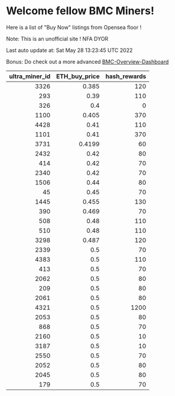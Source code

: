 # Welcome fellow BMC Miners!
Here is a list of "Buy Now" listings from Opensea floor !

Note: This is an unofficial site ! NFA DYOR

Last auto update at: Sat May 28 13:23:45 UTC 2022

Bonus: Do check out a more advanced [BMC-Overview-Dashboard](https://dune.com/defifunk/BMC-Overview-Dashboard)


|   ultra_miner_id |   ETH_buy_price |   hash_rewards |
|-----------------:|----------------:|---------------:|
|             3326 |          0.385  |            120 |
|              293 |          0.39   |            110 |
|              326 |          0.4    |              0 |
|             1100 |          0.405  |            370 |
|             4428 |          0.41   |            110 |
|             1101 |          0.41   |            370 |
|             3731 |          0.4199 |             60 |
|             2432 |          0.42   |             80 |
|              414 |          0.42   |             70 |
|             2340 |          0.42   |             70 |
|             1506 |          0.44   |             80 |
|               45 |          0.45   |             70 |
|             1445 |          0.455  |            130 |
|              390 |          0.469  |             70 |
|              508 |          0.48   |            110 |
|              510 |          0.48   |            110 |
|             3298 |          0.487  |            120 |
|             2339 |          0.5    |             70 |
|             4383 |          0.5    |            110 |
|              413 |          0.5    |             70 |
|             2062 |          0.5    |             80 |
|              209 |          0.5    |             80 |
|             2061 |          0.5    |             80 |
|             4321 |          0.5    |           1200 |
|             2053 |          0.5    |             80 |
|              868 |          0.5    |             70 |
|             2160 |          0.5    |             10 |
|             3187 |          0.5    |             10 |
|             2550 |          0.5    |             70 |
|             2052 |          0.5    |             80 |
|             2045 |          0.5    |             80 |
|              179 |          0.5    |             70 |
